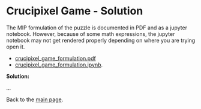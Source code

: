 # Crucipixel Game - Solution

The MIP formulation of the puzzle is documented in PDF and as a jupyter notebook. 
However, because of some math expressions, the jupyter notebook may not get rendered properly 
depending on where you are trying open it.

- [crucipixel_game_formulation.pdf](crucipixel_game_formulation/.pdf)
- [crucipixel_game_formulation.ipynb](crucipixel_game_formulation.ipynb).

**Solution:**

...

Back to the [main page](../../README.md).